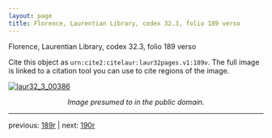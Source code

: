 ```yaml
---
layout: page
title: Florence, Laurentian Library, codex 32.3, folio 189 verso
---
```


Florence, Laurentian Library, codex 32.3, folio 189 verso

Cite this object as `urn:cite2:citelaur:laur32pages.v1:189v`.  The full image is linked to a citation tool you can use to cite regions of the image.

[![laur32_3_00386](http://www.homermultitext.org/iipsrv?IIIF=/project/homer/pyramidal/deepzoom/citelaur/laur32imgs/v1/laur32_3_00386.tif/full/800,/0/default.jpg)](http://www.homermultitext.org/ict2/?urn=urn:cite2:citelaur:laur32imgs.v1:laur32_3_00386) 

<p style="text-align: center; font-style: italic;">Image presumed to in the public domain.</p>

---

previous: [189r](../189r/) | next: [190r](../190r/)